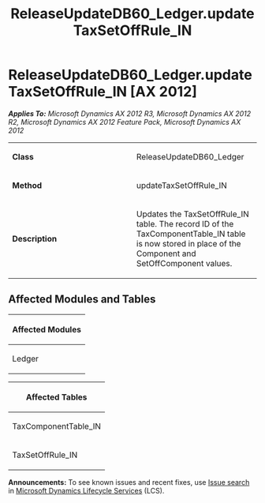 ﻿---
title: ReleaseUpdateDB60_Ledger.updateTaxSetOffRule_IN
TOCTitle: ReleaseUpdateDB60_Ledger.updateTaxSetOffRule_IN
ms:assetid: 5427fd04-973a-1207-bccb-34fe3c27e0e3
ms:mtpsurl: https://msdn.microsoft.com/en-us/library/JJ736138(v=AX.60)
ms:contentKeyID: 49708314
ms.date: 05/18/2015
mtps_version: v=AX.60
---

# ReleaseUpdateDB60\_Ledger.updateTaxSetOffRule\_IN [AX 2012]


_**Applies To:** Microsoft Dynamics AX 2012 R3, Microsoft Dynamics AX 2012 R2, Microsoft Dynamics AX 2012 Feature Pack, Microsoft Dynamics AX 2012_

<table>
<colgroup>
<col style="width: 50%" />
<col style="width: 50%" />
</colgroup>
<tbody>
<tr class="odd">
<td><p><strong>Class</strong></p></td>
<td><p>ReleaseUpdateDB60_Ledger</p></td>
</tr>
<tr class="even">
<td><p><strong>Method</strong></p></td>
<td><p>updateTaxSetOffRule_IN</p></td>
</tr>
<tr class="odd">
<td><p><strong>Description</strong></p></td>
<td><p>Updates the TaxSetOffRule_IN table. The record ID of the TaxComponentTable_IN table is now stored in place of the Component and SetOffComponent values.</p></td>
</tr>
</tbody>
</table>


## Affected Modules and Tables

<table>
<colgroup>
<col style="width: 100%" />
</colgroup>
<thead>
<tr class="header">
<th><p>Affected Modules</p></th>
</tr>
</thead>
<tbody>
<tr class="odd">
<td><p>Ledger</p></td>
</tr>
</tbody>
</table>


<table>
<colgroup>
<col style="width: 100%" />
</colgroup>
<thead>
<tr class="header">
<th><p>Affected Tables</p></th>
</tr>
</thead>
<tbody>
<tr class="odd">
<td><p>TaxComponentTable_IN</p></td>
</tr>
<tr class="even">
<td><p>TaxSetOffRule_IN</p></td>
</tr>
</tbody>
</table>

  
**Announcements:** To see known issues and recent fixes, use [Issue search](http://go.microsoft.com/fwlink/?linkid=389258) in [Microsoft Dynamics Lifecycle Services](http://go.microsoft.com/fwlink/?linkid=306505) (LCS).

